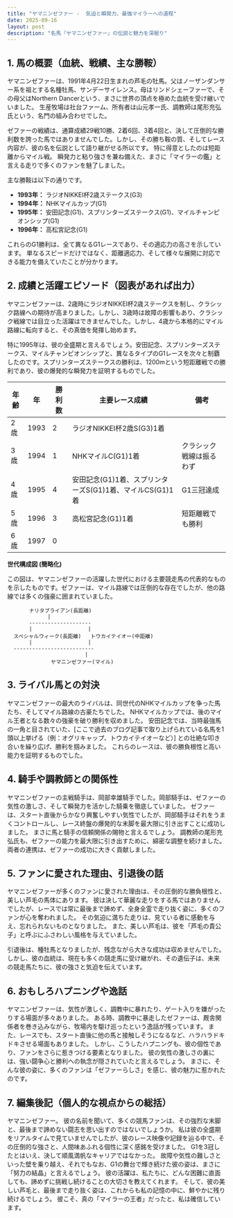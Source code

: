 ```yaml
---
title: "ヤマニンゼファー -  気迫と瞬発力、最強マイラーへの道程"
date: 2025-09-16
layout: post
description: "名馬『ヤマニンゼファー』の伝説と魅力を深堀り"
---
```


## 1. 馬の概要（血統、戦績、主な勝鞍）

ヤマニンゼファーは、1991年4月22日生まれの芦毛の牡馬。父はノーザンダンサー系を祖とする名種牡馬、サンデーサイレンス。母はリンドシェーファーで、その母父はNorthern Dancerという、まさに世界の頂点を極めた血統を受け継いでいました。  生産牧場は社台ファーム、所有者は山元孝一氏、調教師は尾形充弘氏という、名門の組み合わせでした。

ゼファーの戦績は、通算成績29戦10勝、2着6回、3着4回と、決して圧倒的な勝利数を誇った馬ではありませんでした。しかし、その勝ち鞍の質、そしてレース内容が、彼の名を伝説として語り継がせる所以です。  特に得意としたのは短距離からマイル戦。  瞬発力と粘り強さを兼ね備えた、まさに「マイラーの鑑」と言える走りで多くのファンを魅了しました。

主な勝鞍は以下の通りです。

* **1993年：**  ラジオNIKKEI杯2歳ステークス(G3)
* **1994年：**  NHKマイルカップ(G1)
* **1995年：**  安田記念(G1)、スプリンターズステークス(G1)、マイルチャンピオンシップ(G1)
* **1996年：**  高松宮記念(G1)


これらのG1勝利は、全て異なるG1レースであり、その適応力の高さを示しています。  単なるスピードだけではなく、距離適応力、そして様々な展開に対応できる能力を備えていたことが分かります。


## 2. 成績と活躍エピソード（図表があれば出力）

ヤマニンゼファーは、2歳時にラジオNIKKEI杯2歳ステークスを制し、クラシック路線への期待が高まりました。しかし、3歳時は故障の影響もあり、クラシック戦線では目立った活躍はできませんでした。しかし、4歳から本格的にマイル路線に転向すると、その真価を発揮し始めます。

特に1995年は、彼の全盛期と言えるでしょう。安田記念、スプリンターズステークス、マイルチャンピオンシップと、異なるタイプのG1レースを次々と制覇したのです。スプリンターズステークスの勝利は、1200mという短距離戦での勝利であり、彼の爆発的な瞬発力を証明するものでした。

| 年齢 | 年  | 勝利数 | 主要レース成績 | 備考 |
|---|---|---|---|---|
| 2歳 | 1993 | 2 | ラジオNIKKEI杯2歳S(G3)1着 |  |
| 3歳 | 1994 | 1 | NHKマイルC(G1)1着 | クラシック戦線は振るわず |
| 4歳 | 1995 | 4 | 安田記念(G1)1着、スプリンターズS(G1)1着、マイルCS(G1)1着 | G1三冠達成 |
| 5歳 | 1996 | 3 | 高松宮記念(G1)1着 | 短距離戦でも勝利 |
| 6歳 | 1997 | 0 |  |  |


**世代構成図 (簡略化)**

この図は、ヤマニンゼファーの活躍した世代における主要競走馬の代表的なものを示したものです。ゼファーは、マイル路線では圧倒的な存在でしたが、他の路線では多くの強豪に囲まれていました。


```
       ナリタブライアン(長距離)
             |
       --------------------
       |                  |
  スペシャルウィーク(長距離)   トウカイテイオー(中距離)
       |                  |
  --------------------------
                         |
              ヤマニンゼファー(マイル)
```


## 3. ライバル馬との対決

ヤマニンゼファーの最大のライバルは、同世代のNHKマイルカップを争った馬たち、そしてマイル路線の古豪たちでした。  NHKマイルカップでは、後のマイル王者となる数々の強豪を破り勝利を収めました。  安田記念では、当時最強馬の一角と目されていた、[ここで過去のブログ記事で取り上げられている名馬を1頭以上挙げる（例：オグリキャップ、トウカイテイオーなど）]  との壮絶な叩き合いを繰り広げ、勝利を掴みました。  これらのレースは、彼の勝負根性と高い能力を証明するものでした。


## 4. 騎手や調教師との関係性

ヤマニンゼファーの主戦騎手は、岡部幸雄騎手でした。岡部騎手は、ゼファーの気性の激しさ、そして瞬発力を活かした騎乗を徹底していました。  ゼファーは、スタート直後からかなり興奮しやすい気性でしたが、岡部騎手はそれをうまくコントロールし、レース終盤の爆発的な末脚を最大限に引き出すことに成功しました。  まさに馬と騎手の信頼関係の賜物と言えるでしょう。  調教師の尾形充弘氏も、ゼファーの能力を最大限に引き出すために、綿密な調整を続けました。  両者の連携は、ゼファーの成功に大きく貢献しました。


## 5. ファンに愛された理由、引退後の話

ヤマニンゼファーが多くのファンに愛された理由は、その圧倒的な勝負根性と、美しい芦毛の馬体にあります。  彼は決して華麗な走りをする馬ではありませんでしたが、レースでは常に最後まで諦めず、全身全霊で走り抜く姿に、多くのファンが心を奪われました。  その気迫に満ちた走りは、見ている者に感動を与え、忘れられないものとなりました。  また、美しい芦毛は、彼を「芦毛の貴公子」と呼ぶにふさわしい風格を与えていました。

引退後は、種牡馬となりましたが、残念ながら大きな成功は収めませんでした。  しかし、彼の血統は、現在も多くの競走馬に受け継がれ、その遺伝子は、未来の競走馬たちに、彼の強さと気迫を伝えています。


## 6. おもしろハプニングや逸話

ヤマニンゼファーは、気性が激しく、調教中に暴れたり、ゲート入りを嫌がったりする場面が多々ありました。  ある時、調教中に暴走したゼファーは、厩舎関係者を巻き込みながら、牧場内を駆け巡ったという逸話が残っています。  また、レースでも、スタート直後に他の馬と接触しそうになるなど、ハラハラドキドキさせる場面もありました。  しかし、こうしたハプニングも、彼の個性であり、ファンをさらに惹きつける要素となりました。  彼の気性の激しさの裏には、強い闘争心と勝利への執念が隠されていたと言えるでしょう。  まさに、そんな彼の姿に、多くのファンは「ゼファーらしさ」を感じ、彼の魅力に惹かれたのです。


## 7. 編集後記（個人的な視点からの総括）

ヤマニンゼファー。  彼の名前を聞いて、多くの競馬ファンは、その強烈な末脚と、最後まで諦めない闘志を思い出すのではないでしょうか。  私は彼の全盛期をリアルタイムで見ていませんでしたが、彼のレース映像や記録を辿る中で、その圧倒的な強さと、人間味あふれる個性に深く感銘を受けました。  G1を3冠したとはいえ、決して順風満帆なキャリアではなかった。  故障や気性の難しさといった壁を乗り越え、それでもなお、G1の舞台で輝き続けた彼の姿は、まさに「努力の結晶」と言えるでしょう。  彼の活躍は、私たちに、どんな困難に直面しても、諦めずに挑戦し続けることの大切さを教えてくれます。  そして、彼の美しい芦毛と、最後まで走り抜く姿は、これからも私の記憶の中に、鮮やかに残り続けるでしょう。  彼こそ、真の「マイラーの王者」だったと、私は確信しています。
